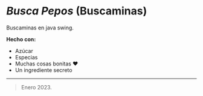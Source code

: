 # *Busca Pepos* (Buscaminas)
Buscaminas en java swing. 

**Hecho con:**
 * Azúcar
 * Especias
 * Muchas cosas bonitas ❤
 * Un ingrediente secreto


---
> Enero 2023.

